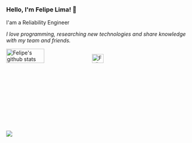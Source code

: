 ### Hello, I'm Felipe Lima! 👋 
I'am a Reliability Engineer

_I love programming, researching new technologies and share knowledge with my team and friends._
<div style="display: flex; flex-direction: row;">
  <img align="left" width="45%" src="https://github-readme-stats.vercel.app/api?username=felipelima94&show_icons=true&hide_border=true&count_private=true&include_all_commits=true" 
       alt="Felipe's github stats" />

  <img align="left" width="35%" src="https://github-readme-stats.vercel.app/api/top-langs/?username=felipelima94&layout=compact&hide_border=true&langs_count=7&count_private=true" 
       alt="Felipe's github stats top languages" />
</div>

<div>
  <a href="https://www.linkedin.com/in/felipelima94/" target="_blank"><img src="https://img.shields.io/badge/-LinkedIn-%230077B5?style=for-the-badge&logo=linkedin&logoColor=white" target="_blank"></a> 
</div>
<!--
**felipelima94/felipelima94** is a ✨ _special_ ✨ repository because its `README.md` (this file) appears on your GitHub profile.

Here are some ideas to get you started:

- 🔭 I’m currently working on ...
- 🌱 I’m currently learning ...
- 👯 I’m looking to collaborate on ...
- 🤔 I’m looking for help with ...
- 💬 Ask me about ...
- 📫 How to reach me: ...
- 😄 Pronouns: ...
- ⚡ Fun fact: ...
-->

